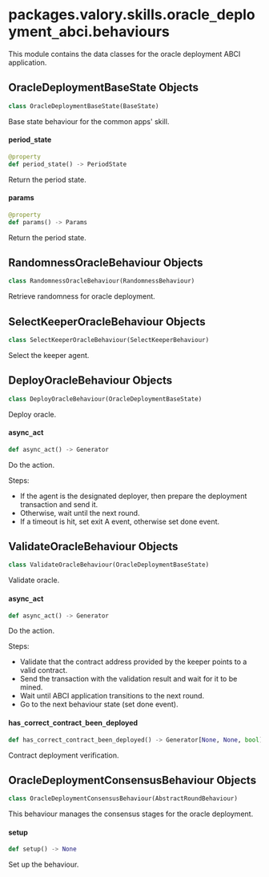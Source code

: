 <a id="packages.valory.skills.oracle_deployment_abci.behaviours"></a>

# packages.valory.skills.oracle`_`deployment`_`abci.behaviours

This module contains the data classes for the oracle deployment ABCI application.

<a id="packages.valory.skills.oracle_deployment_abci.behaviours.OracleDeploymentBaseState"></a>

## OracleDeploymentBaseState Objects

```python
class OracleDeploymentBaseState(BaseState)
```

Base state behaviour for the common apps' skill.

<a id="packages.valory.skills.oracle_deployment_abci.behaviours.OracleDeploymentBaseState.period_state"></a>

#### period`_`state

```python
@property
def period_state() -> PeriodState
```

Return the period state.

<a id="packages.valory.skills.oracle_deployment_abci.behaviours.OracleDeploymentBaseState.params"></a>

#### params

```python
@property
def params() -> Params
```

Return the period state.

<a id="packages.valory.skills.oracle_deployment_abci.behaviours.RandomnessOracleBehaviour"></a>

## RandomnessOracleBehaviour Objects

```python
class RandomnessOracleBehaviour(RandomnessBehaviour)
```

Retrieve randomness for oracle deployment.

<a id="packages.valory.skills.oracle_deployment_abci.behaviours.SelectKeeperOracleBehaviour"></a>

## SelectKeeperOracleBehaviour Objects

```python
class SelectKeeperOracleBehaviour(SelectKeeperBehaviour)
```

Select the keeper agent.

<a id="packages.valory.skills.oracle_deployment_abci.behaviours.DeployOracleBehaviour"></a>

## DeployOracleBehaviour Objects

```python
class DeployOracleBehaviour(OracleDeploymentBaseState)
```

Deploy oracle.

<a id="packages.valory.skills.oracle_deployment_abci.behaviours.DeployOracleBehaviour.async_act"></a>

#### async`_`act

```python
def async_act() -> Generator
```

Do the action.

Steps:
- If the agent is the designated deployer, then prepare the deployment
  transaction and send it.
- Otherwise, wait until the next round.
- If a timeout is hit, set exit A event, otherwise set done event.

<a id="packages.valory.skills.oracle_deployment_abci.behaviours.ValidateOracleBehaviour"></a>

## ValidateOracleBehaviour Objects

```python
class ValidateOracleBehaviour(OracleDeploymentBaseState)
```

Validate oracle.

<a id="packages.valory.skills.oracle_deployment_abci.behaviours.ValidateOracleBehaviour.async_act"></a>

#### async`_`act

```python
def async_act() -> Generator
```

Do the action.

Steps:
- Validate that the contract address provided by the keeper points to a
  valid contract.
- Send the transaction with the validation result and wait for it to be
  mined.
- Wait until ABCI application transitions to the next round.
- Go to the next behaviour state (set done event).

<a id="packages.valory.skills.oracle_deployment_abci.behaviours.ValidateOracleBehaviour.has_correct_contract_been_deployed"></a>

#### has`_`correct`_`contract`_`been`_`deployed

```python
def has_correct_contract_been_deployed() -> Generator[None, None, bool]
```

Contract deployment verification.

<a id="packages.valory.skills.oracle_deployment_abci.behaviours.OracleDeploymentConsensusBehaviour"></a>

## OracleDeploymentConsensusBehaviour Objects

```python
class OracleDeploymentConsensusBehaviour(AbstractRoundBehaviour)
```

This behaviour manages the consensus stages for the oracle deployment.

<a id="packages.valory.skills.oracle_deployment_abci.behaviours.OracleDeploymentConsensusBehaviour.setup"></a>

#### setup

```python
def setup() -> None
```

Set up the behaviour.

